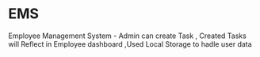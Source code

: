 # EMS
Employee Management System - Admin can create Task , Created Tasks will Reflect in Employee dashboard ,Used Local Storage to hadle user data
